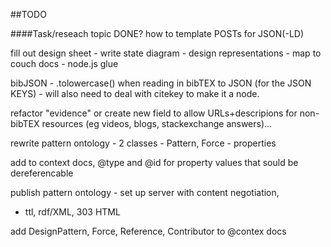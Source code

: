 ##TODO

####Task/reseach topic																DONE?
how to template POSTs for JSON(-LD)

fill out design sheet
	- write state diagram
	- design representations 
	- map to couch docs
	- node.js glue

bibJSON
	- .tolowercase() when reading in bibTEX to JSON (for the JSON KEYS)
	- will also need to deal with citekey to make it a node.

refactor "evidence" or create new field to allow URLs+descripions for 
non-bibTEX resources (eg videos, blogs, stackexchange answers)...

rewrite pattern ontology - 2 classes - Pattern, Force - properties 

add to context docs, @type and @id for property values that sould be 
dereferencable

publish pattern ontology - set up server with content negotiation,
- ttl, rdf/XML, 303 HTML

add DesignPattern, Force, Reference, Contributor to @contex docs